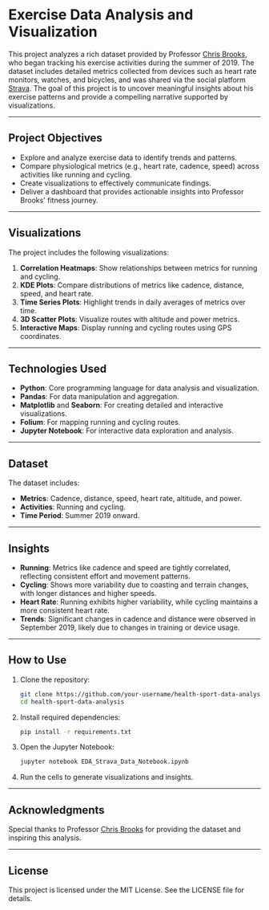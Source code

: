# **Exercise Data Analysis and Visualization**

This project analyzes a rich dataset provided by Professor [Chris Brooks](https://www.si.umich.edu/people/christopher-brooks), who began tracking his exercise activities during the summer of 2019. The dataset includes detailed metrics collected from devices such as heart rate monitors, watches, and bicycles, and was shared via the social platform [Strava](https://www.strava.com/). The goal of this project is to uncover meaningful insights about his exercise patterns and provide a compelling narrative supported by visualizations.

---

## **Project Objectives**
- Explore and analyze exercise data to identify trends and patterns.
- Compare physiological metrics (e.g., heart rate, cadence, speed) across activities like running and cycling.
- Create visualizations to effectively communicate findings.
- Deliver a dashboard that provides actionable insights into Professor Brooks' fitness journey.

---

## **Visualizations**
The project includes the following visualizations:
1. **Correlation Heatmaps**: Show relationships between metrics for running and cycling.
2. **KDE Plots**: Compare distributions of metrics like cadence, distance, speed, and heart rate.
3. **Time Series Plots**: Highlight trends in daily averages of metrics over time.
4. **3D Scatter Plots**: Visualize routes with altitude and power metrics.
5. **Interactive Maps**: Display running and cycling routes using GPS coordinates.

---

## **Technologies Used**
- **Python**: Core programming language for data analysis and visualization.
- **Pandas**: For data manipulation and aggregation.
- **Matplotlib** and **Seaborn**: For creating detailed and interactive visualizations.
- **Folium**: For mapping running and cycling routes.
- **Jupyter Notebook**: For interactive data exploration and analysis.

---

## **Dataset**
The dataset includes:
- **Metrics**: Cadence, distance, speed, heart rate, altitude, and power.
- **Activities**: Running and cycling.
- **Time Period**: Summer 2019 onward.

---

## **Insights**
- **Running**: Metrics like cadence and speed are tightly correlated, reflecting consistent effort and movement patterns.
- **Cycling**: Shows more variability due to coasting and terrain changes, with longer distances and higher speeds.
- **Heart Rate**: Running exhibits higher variability, while cycling maintains a more consistent heart rate.
- **Trends**: Significant changes in cadence and distance were observed in September 2019, likely due to changes in training or device usage.

---

## **How to Use**
1. Clone the repository:
   ```bash
   git clone https://github.com/your-username/health-sport-data-analysis.git
   cd health-sport-data-analysis
   ```

2. Install required dependencies:
   ```bash
   pip install -r requirements.txt
   ```

3. Open the Jupyter Notebook:
   ```bash
   jupyter notebook EDA_Strava_Data_Notebook.ipynb
   ```

4. Run the cells to generate visualizations and insights.

---

## **Acknowledgments**
Special thanks to Professor [Chris Brooks](https://www.si.umich.edu/people/christopher-brooks) for providing the dataset and inspiring this analysis.

---

## **License**
This project is licensed under the MIT License. See the LICENSE file for details.
